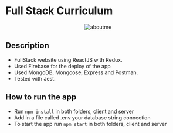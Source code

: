 # Full Stack Curriculum

<p align="center">
    <img src="https://trello-attachments.s3.amazonaws.com/606b2ae98fdcaf38c8ff3ea2/60b491868ec961305b7e731f/78d079b1e6f9c1d260df3db5e83eda85/aboutme.PNG" alt="aboutme">
</p>

## Description
- FullStack website using ReactJS with Redux.
- Used Firebase for the deploy of the app
- Used MongoDB, Mongoose, Express and Postman.
- Tested with Jest.

## How to run the app
- Run `npm install` in both folders, client and server
- Add in a file called .env your database string connection
- To start the app run `npm start` in both folders, client and server